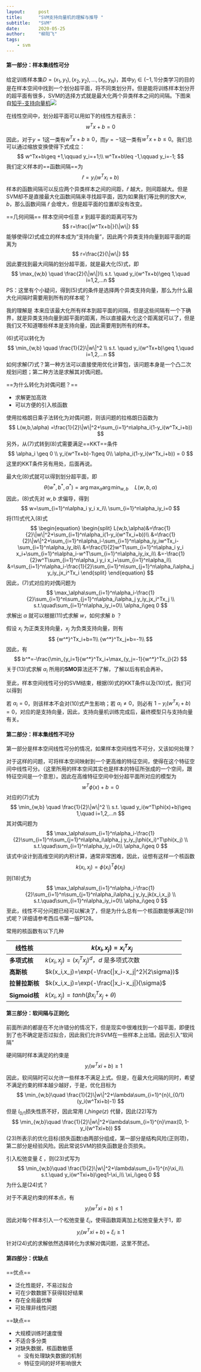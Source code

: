 ```yaml
---
layout:     post
title:      "SVM支持向量机的理解与推导 "
subtitle:   "SVM"
date:       2020-05-25
author:     "柳阳飞"
tags:
    - svm
---
```


#### 第一部分：样本集线性可分

给定训练样本集$D={(x_1,y_1),(x_2,y_2),...,(x_n,y_N)}$，其中$y_i\in{(-1, 1)}$分类学习的目的是在样本空间中找到一个划分超平面，将不同类划分开。但是能将训练样本划分开的超平面有很多，SVM的选择方式就是最大化两个异类样本之间的间隔。下图来自[知乎-支持向量机](https://zhuanlan.zhihu.com/p/31886934)![](/img/20200525/svm.png)

在线性空间中，划分超平面可以用如下的线性方程表示：
$$
w^Tx+b=0
$$

因此，对于$y=1$这一类有$w^Tx+b\geq 0$，而$y=-1$这一类有$w^Tx+b\leq 0$。我们总可以通过缩放变换使得下式成立：
$$
w^Tx+b\geq +1,\qquad y_i=+1;\\
w^Tx+b\leq -1,\qquad y_i=-1;
$$
我们定义样本的==函数间隔==为
$$
\hat r = y_i(w^Tx_i+b)
$$
样本的函数间隔可以反应两个异类样本之间的间距，$\hat r$ 越大，则间距越大。但是SVM却不是直接最大化函数间隔来寻找超平面，因为如果我们等比例的放大$w,b$，那么函数间隔 $\hat r$ 会增大，但是超平面的位置却没有改变。

==几何间隔== 样本空间中任意 $x$ 到超平面的距离可写为
$$
r=\frac{|w^Tx+b|}{\|w\|}
$$
能够使得(2)式成立的样本成为“支持向量”，因此两个异类支持向量到超平面的距离为
$$
r=\frac{2}{\|w\|}
$$
因此要找到最大间隔的划分超平面，就是最大化(5)式，即
$$
\max_{w,b} \quad \frac{2}{\|w\|}\\
s.t. \quad y_i(w^Tx+b)\geq 1,\quad i=1,2,...n
$$
PS：这里有个小疑问，得到(5)式的条件是选择两个异类支持向量，那么为什么最大化间隔时需要用到所有的样本呢？

我的理解是 本来应该最大化所有样本到超平面的间隔，但是这些间隔有一个下确界，就是异类支持向量到超平面的距离，所以直接最大化这个距离就可以了，但是我们又不知道哪些样本是支持向量，因此需要用到所有的样本。

(6)式可以转化为
$$
\min_{w,b} \quad \frac{1}{2}\|w\|^2 \\
s.t. \quad y_i(w^Tx+b)\geq 1,\quad i=1,2,...n
$$
如何求解(7)式？第一种方法可以直接使用优化计算包，该问题本身是一个凸二次规划问题；第二种方法是求解其对偶问题。

==为什么转化为对偶问题？==

- 求解更加高效
- 可以方便的引入核函数

使用拉格朗日乘子法转化为对偶问题，则该问题的拉格朗日函数为
$$
L(w,b,\alpha) =\frac{1}{2}\|w\|^2+\sum_{i=1}^n\alpha_i(1-y_i(w^Tx_i+b))
$$
另外，从(7)式转到(8)式需要满足==KKT==条件
$$
\alpha_i \geq 0 \\
y_i(w^Tx+b)-1\geq 0\\
\alpha_i(1-y_i(w^Tx_i+b)) = 0
$$
这里的KKT条件另有用处，后面再说。

最大化(8)式就可以得到划分超平面，即
$$
\theta(w^*,b^*,\alpha^*)=\arg\max_\alpha\arg\min_{w,b} \quad L(w,b,\alpha)
$$
因此，(8)式先对 $w,b$ 求偏导，得到
$$
w=\sum_{i=1}^n\alpha_i y_i x_i\\
\sum_{i=1}^n\alpha_iy_i=0
$$
将(11)式代入(8)式
$$
\begin{equation}
\begin{split}
L(w,b,\alpha)&=\frac{1}{2}\|w\|^2+\sum_{i=1}^n\alpha_i(1-y_i(w^Tx_i+b))\\
&=\frac{1}{2}\|w\|^2+\sum_{i=1}^n\alpha_i-\sum_{i=1}^n\alpha_iy_iw^Tx_i-\sum_{i=1}^n\alpha_iy_ib\\
&=\frac{1}{2}w^T\sum_{i=1}^n\alpha_i y_i x_i+\sum_{i=1}^n\alpha_i-w^T\sum_{i=1}^n\alpha_iy_ix_i\\
&=-\frac{1}{2}w^T\sum_{i=1}^n\alpha_i y_i x_i+\sum_{i=1}^n\alpha_i\\
&=\sum_{i=1}^n\alpha_i-\frac{1}{2}\sum_{i=1}^n\sum_{j=1}^n\alpha_i\alpha_j y_iy_jx_i^Tx_i
\end{split}
\end{equation}
$$
因此，(7)式对应的对偶问题为
$$
\max_\alpha\sum_{i=1}^n\alpha_i-\frac{1}{2}\sum_{i=1}^n\sum_{j=1}^n\alpha_i\alpha_j y_iy_jx_i^Tx_j \\
s.t.\quad\sum_{i=1}^n\alpha_iy_i=0\\
\alpha_i\geq 0
$$
求解出 $\alpha$ 就可以根据(11)式求解 $w$，如何求解 $b$ ？

假设 $x_i$ 为正类支持向量，$x_j$ 为负类支持向量，则有
$$
{w^*}^Tx_i+b=1\\
{w^*}^Tx_j+b=-1\\
$$
因此，有
$$
b^*=-\frac{\min_{y_i=1}{w^*}^Tx_i+\max_{y_j=-1}{w^*}^Tx_j}{2}
$$
关于(13)式求解 $\alpha_i$ 所用的**SMO**算法还不了解，了解以后有机会再补。

至此，样本空间线性可分的SVM结束，根据(9)式的KKT条件以及(10)式，我们可以得到

若 $\alpha_i =0$，则该样本不会对(10)式产生影响；若 $\alpha_i\neq0$，则必有 $1-y_i(w^Tx_i+b)=0$，对应的是支持向量，因此，支持向量机训练完成后，最终模型只与支持向量有关。

#### 第二部分：样本集线性不可分

第一部分是样本空间线性可分的情况，如果样本空间线性不可分，又该如何处理？

对于这样的问题，可将样本空间映射到一个更高维的特征空间，使得在这个特征空间中线性可分。（这里所用的样本空间其实也是样本的特征所张成的一个空间，跟特征空间是一个意思）。因此在高维特征空间中划分超平面所对应的模型为
$$
w^T\phi(x)+b=0
$$
对应的(7)式为
$$
\min_{w,b} \quad \frac{1}{2}\|w\|^2 \\
s.t. \quad y_i(w^T\phi(x)+b)\geq 1,\quad i=1,2,...n
$$
其对偶问题为
$$
\max_\alpha\sum_{i=1}^n\alpha_i-\frac{1}{2}\sum_{i=1}^n\sum_{j=1}^n\alpha_i\alpha_j y_iy_j\phi(x_i)^T\phi(x_j) \\
s.t.\quad\sum_{i=1}^n\alpha_iy_i=0\\
\alpha_i\geq 0
$$
该式中设计到高维空间的内积计算，通常非常困难，因此，设想有这样一个核函数
$$
k(x_i,x_j)=\phi(x_i)^T\phi(x_j)
$$
则(18)式为
$$
\max_\alpha\sum_{i=1}^n\alpha_i-\frac{1}{2}\sum_{i=1}^n\sum_{j=1}^n\alpha_i\alpha_j y_iy_jk(x_i,x_j) \\
s.t.\quad\sum_{i=1}^n\alpha_iy_i=0\\
\alpha_i\geq 0
$$
至此，线性不可分问题已经可以解决了，但是为什么总有一个核函数能够满足(19)式呢？详细请参考西瓜书第一版P128。

常用的核函数有以下几种

| 线性核         | $k(x_i,x_j)=x_i^Tx_j$                             |
| -------------- | ------------------------------------------------- |
| **多项式核**   | $k(x_i,x_j)=(x_i^Tx_j)^d$，$d$ 是多项式次数       |
| **高斯核**     | $k(x_i,x_j)=\exp(-\frac{\|x_i-x_j\|^2}{2\sigma})$ |
| **拉普拉斯核** | $k(x_i,x_j)=\exp(-\frac{\|x_i-x_j\|}{\sigma}$     |
| **Sigmoid核**  | $k(x_i,x_j)=tanh(\beta x_i^Tx_j+\theta)$          |

#### 第三部分：软间隔与正则化

前面所讲的都是在不允许错分的情况下，但是现实中很难找到一个超平面，即便找到了也不确定是否过拟合，因此我们允许SVM在一些样本上出错。因此引入“软间隔”

硬间隔时样本满足的约束是
$$
\quad y_i(w^Txi+b)\geq 1
$$
因此，软间隔时可以允许一些样本不满足上式。但是，在最大化间隔的同时，希望不满足约束的样本越少越好，于是，优化目标为
$$
\min_{w,b}\quad \frac{1}{2}\|w\|^2+\lambda\sum_{i=1}^{n}l_{0/1}(y_i(w^Txi+b)-1)
$$
但是 $l_{0/1}$损失性质不好，因此常用 $l\_{hinge}(z)$ 代替，因此(22)写为
$$
\min_{w,b}\quad \frac{1}{2}\|w\|^2+\lambda\sum_{i=1}^{n}\max(0, 1-y_i(w^Txi+b))
$$
(23)所表示的优化目标(损失函数)由两部分组成，第一部分是结构风险(正则项)，第二部分是经验风险。因此常说SVM的损失函数是合页损失。

引入松弛变量 $\xi$ ，则(23)式写为
$$
\min_{w,b}\quad \frac{1}{2}\|w\|^2+\lambda\sum_{i=1}^{n}\xi_i\\
s.t.\quad y_i(w^Txi+b)\geq1-\xi_i\\
\xi_i\geq 0
$$
为什么是(24)式？

对于不满足约束的样本点，有
$$
\quad y_i(w^Txi+b)\leq 1
$$
因此对每个样本引入一个松弛变量 $\xi_i$，使得函数距离加上松弛变量大于1，即
$$
y_i(w^Txi+b)+\xi_i \geq 1
$$
针对(24)式的求解依然选择转化为求解对偶问题，这里不赘述。

#### 第四部分：优缺点

==优点==

- 泛化性能好，不易过拟合
- 可在少数数据下获得较好结果
- 存在全局最优解
- 可处理非线性问题

==缺点==

- 大规模训练时速度慢
- 不适合多分类
- 对缺失数据，核函数敏感
  - 没有处理缺失数据的机制
  - 特征空间的好坏影响很大

